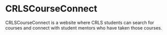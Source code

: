 # CRLSCourseConnect
CRLSCourseConnect is a website where CRLS students can search for courses and connect with student mentors who have taken those courses.
